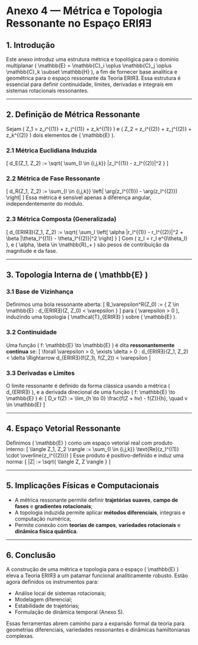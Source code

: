 # **Anexo 4 — Métrica e Topologia Ressonante no Espaço ERIЯƎ**

## **1. Introdução**

Este anexo introduz uma estrutura métrica e topológica para o domínio multiplanar \( \mathbb{E} = \mathbb{C}_i \oplus \mathbb{C}_j \oplus \mathbb{C}_k \subset \mathbb{H} \), a fim de fornecer base analítica e geométrica para o espaço ressonante da Teoria ERIЯƎ. Essa estrutura é essencial para definir continuidade, limites, derivadas e integrais em sistemas rotacionais ressonantes.

---

## **2. Definição de Métrica Ressonante**

Sejam \( Z_1 = z_i^{(1)} + z_j^{(1)} + z_k^{(1)} \) e \( Z_2 = z_i^{(2)} + z_j^{(2)} + z_k^{(2)} \) dois elementos de \( \mathbb{E} \).

### **2.1 Métrica Euclidiana Induzida**
\[
d_E(Z_1, Z_2) := \sqrt{ \sum_{I \in \{i,j,k\}} |z_I^{(1)} - z_I^{(2)}|^2 }
\]

### **2.2 Métrica de Fase Ressonante**
\[
d_R(Z_1, Z_2) := \sum_{I \in \{i,j,k\}} \left| \arg(z_I^{(1)}) - \arg(z_I^{(2)}) \right|
\]
Essa métrica é sensível apenas à diferença angular, independentemente do módulo.

### **2.3 Métrica Composta (Generalizada)**
\[
d_{ERIЯƎ}(Z_1, Z_2) := \sqrt{ \sum_I \left[ \alpha |r_I^{(1)} - r_I^{(2)}|^2 + \beta |\theta_I^{(1)} - \theta_I^{(2)}|^2 \right] }
\]
Com \( z_I = r_I e^{I\theta_I} \), e \( \alpha, \beta \in \mathbb{R}_+ \) são pesos de contribuição da magnitude e da fase.

---

## **3. Topologia Interna de \( \mathbb{E} \)**

### **3.1 Base de Vizinhança**
Definimos uma bola ressonante aberta:
\[
B_\varepsilon^R(Z_0) := \{ Z \in \mathbb{E} : d_{ERIЯƎ}(Z, Z_0) < \varepsilon \}
\]
para \( \varepsilon > 0 \), induzindo uma topologia \( \mathcal{T}_{ERIЯƎ} \) sobre \( \mathbb{E} \).

### **3.2 Continuidade**
Uma função \( f: \mathbb{E} \to \mathbb{E} \) é dita **ressonantemente contínua** se:
\[
\forall \varepsilon > 0, \exists \delta > 0 : d_{ERIЯƎ}(Z_1, Z_2) < \delta \Rightarrow d_{ERIЯƎ}(f(Z_1), f(Z_2)) < \varepsilon
\]

### **3.3 Derivadas e Limites**
O limite ressonante é definido da forma clássica usando a métrica \( d_{ERIЯƎ} \), e a derivada direcional de uma função \( f: \mathbb{E} \to \mathbb{E} \) é:
\[
D_v f(Z) := \lim_{h \to 0} \frac{f(Z + hv) - f(Z)}{h}, \quad v \in \mathbb{E}
\]

---

## **4. Espaço Vetorial Ressonante**

Definimos \( \mathbb{E} \) como um espaço vetorial real com produto interno:
\[
\langle Z_1, Z_2 \rangle := \sum_{I \in \{i,j,k\}} \text{Re}(z_I^{(1)} \cdot \overline{z_I^{(2)}})
\]
Esse produto é positivo-definido e induz uma norma:
\[
\|Z\| := \sqrt{ \langle Z, Z \rangle }
\]

---

## **5. Implicações Físicas e Computacionais**

- A métrica ressonante permite definir **trajetórias suaves**, **campo de fases** e **gradientes rotacionais**;
- A topologia induzida permite aplicar **métodos diferenciais**, integrais e computação numérica;
- Permite conexão com **teorias de campos**, **variedades rotacionais** e **dinâmica física quântica**.

---

## **6. Conclusão**

A construção de uma métrica e topologia para o espaço \( \mathbb{E} \) eleva a Teoria ERIЯƎ a um patamar funcional analiticamente robusto. Estão agora definidos os instrumentos para:
- Análise local de sistemas rotacionais;
- Modelagem diferencial;
- Estabilidade de trajetórias;
- Formulação de dinâmica temporal (Anexo 5).

Essas ferramentas abrem caminho para a expansão formal da teoria para geometrias diferenciais, variedades ressonantes e dinâmicas hamiltonianas complexas.
